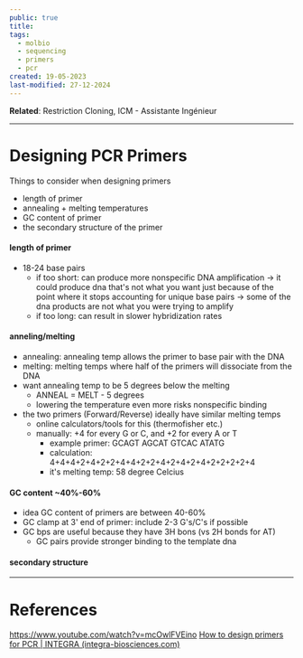```yaml
---
public: true
title: 
tags:
  - molbio
  - sequencing
  - primers
  - pcr
created: 19-05-2023
last-modified: 27-12-2024
---
```

**Related**: Restriction Cloning, ICM - Assistante Ingénieur

---
# Designing PCR Primers

Things to consider when designing primers
* length of primer
* annealing + melting temperatures
* GC content of primer
* the secondary structure of the primer
#### length of primer
* 18-24 base pairs
	* if too short: can produce more nonspecific DNA amplification -> it could produce dna that's not what you want just because of the point where it stops accounting for unique base pairs -> some of the dna products are not what you were trying to amplify
	* if too long: can result in slower hybridization rates
#### anneling/melting
* annealing: annealing temp allows the primer to base pair with the DNA
* melting: melting temps where half of the primers will dissociate from the DNA
* want annealing temp to be 5 degrees below the melting
	* ANNEAL = MELT - 5 degrees
	* lowering the temperature even more risks nonspecific binding
* the two primers (Forward/Reverse) ideally have similar melting temps
	* online calculators/tools for this (thermofisher etc.)
	* manually: +4 for every G or C, and +2 for every A or T
		* example primer: GCAGT AGCAT GTCAC ATATG
		* calculation: 4+4+4+2+4+2+2+4+4+2+2+4+2+4+2+4+2+2+2+2+4
		* it's melting temp: 58 degree Celcius
#### GC content ~40%-60%
* idea GC content of primers are between 40-60%
* GC clamp at 3' end of primer: include 2-3 G's/C's if possible
* GC bps are useful because they have 3H bons (vs 2H bonds for AT)
	* GC pairs provide stronger binding to the template dna
#### secondary structure




---
# References
https://www.youtube.com/watch?v=mcOwlFVEino
[How to design primers for PCR | INTEGRA (integra-biosciences.com)](https://www.integra-biosciences.com/global/en/blog/article/how-design-primers-pcr)